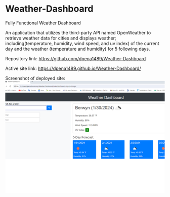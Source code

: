 # Weather-Dashboard
Fully Functional Weather Dashboard

An application that utilizes the third-party API named OpenWeather to retrieve weather data for cities and displays weather; including(temperature, humidity, wind speed, and uv index) of the current day and the weather (temperature and humidity) for  5 following days.

Repository link: https://github.com/dpena1489/Weather-Dashboard

Active site link: https://dpena1489.github.io/Weather-Dashboard/

Screenshot of deployed site: 
![Alt text](assets/weatherdashbord.png)

